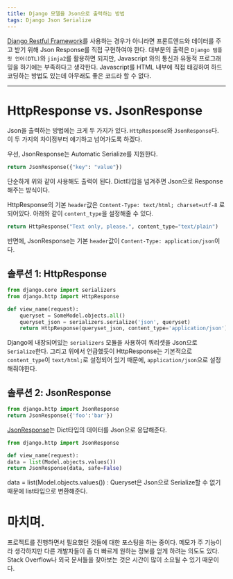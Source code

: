 ```yaml
---
title: Django 모델을 Json으로 출력하는 방법
tags: Django Json Serialize
---
```

[Django Restful Framework](https://www.django-rest-framework.org/)를 사용하는 경우가 아니라면 프론트엔드와 데이터를 주고 받기 위해 Json Response를 직접 구현하여야 한다. 대부분의 출력은 `Django 템플릿 언어(DTL)`와 `jinja2`를 활용하면 되지만, Javascript 와의 통신과 유동적 프로그래밍을 하기에는 부족하다고 생각한다. Javascript를 HTML 내부에 직접 태깅하여 하드코딩하는 방법도 있는데 아무래도 좋은 코드라 할 수 없다.

<!--more-->
---
# HttpResponse vs. JsonResponse
Json을 출력하는 방법에는 크게 두 가지가 있다. `HttpResponse`와 `JsonResponse`다. 이 두 가지의 차이점부터 얘기하고 넘어가도록 하겠다.

우선, JsonResponse는 Automatic Serialize를 지원한다. 
``` python 
return JsonResponse({"key": "value"})
```
단순하게 위와 같이 사용해도 출력이 된다. Dict타입을 넘겨주면 Json으로 Response해주는 방식이다.

HttpResponse의 기본 `header`값은 `Content-Type: text/html; charset=utf-8` 로 되어있다. 아래와 같이 `content_type`을 설정해줄 수 있다.
```python
return HttpResponse("Text only, please.", content_type="text/plain")
```
반면에, JsonResponse는 기본 `header`값이 `Content-Type: application/json`이다.

## 솔루션 1: HttpResponse
``` python
from django.core import serializers
from django.http import HttpResponse

def view_name(request):
    queryset = SomeModel.objects.all()
    queryset_json = serializers.serialize('json', queryset)
    return HttpResponse(queryset_json, content_type='application/json')
```
Django에 내장되어있는 `serializers` 모듈을 사용하여 쿼리셋을 Json으로 `Serialize`한다. 그리고 위에서 언급했듯이 HttpResponse는 기본적으로 `content_type`이 `text/html;`로 설정되어 있기 때문에, `application/json`으로 설정해줘야한다.

## 솔루션 2: JsonResponse
``` python
from django.http import JsonResponse
return JsonResponse({'foo':'bar'})
```
[JsonResponse](https://docs.djangoproject.com/en/dev/ref/request-response/#jsonresponse-objects)는 Dict타입의 데이터를 Json으로 응답해준다.

``` python
from django.http import JsonResponse

def view_name(request):
data = list(Model.objects.values())
return JsonResponse(data, safe=False)
```
data = list(Model.objects.values())
: Queryset은 Json으로 Serialize할 수 없기때문에 list타입으로 변환해준다.

# 마치며.
프로젝트를 진행하면서 필요했던 것들에 대한 포스팅을 하는 중이다. 메모가 주 기능이라 생각하지만 다른 개발자들이 좀 더 빠르게 원하는 정보를 얻게 하려는 의도도 있다. Stack Overflow나 외국 문서들을 찾아보는 것은 시간이 많이 소요될 수 있기 때문이다.
